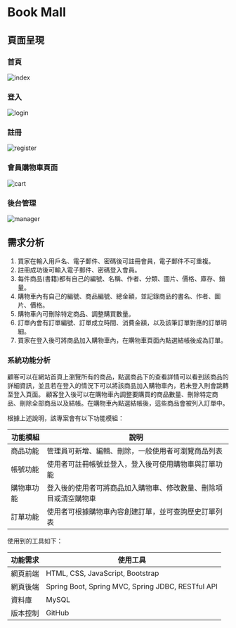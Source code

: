 # Book Mall

## 頁面呈現

### 首頁
![index](https://github.com/user-attachments/assets/48fc0eac-5e06-4780-9f80-4707901227c7)

### 登入
![login](https://github.com/user-attachments/assets/471c4efd-70e0-44f3-bb91-f74a08057cbb)

### 註冊
![register](https://github.com/user-attachments/assets/a05cc0ea-b648-4579-a09d-46443e18c665)

### 會員購物車頁面
![cart](https://github.com/user-attachments/assets/d6193aa2-4ee2-47b7-867a-df3556a3fc7d)

### 後台管理
![manager](https://github.com/user-attachments/assets/5985a9fd-7137-4d89-a7b2-072a04091a06)


## 需求分析
1. 買家在輸入用戶名、電子郵件、密碼後可註冊會員，電子郵件不可重複。
2. 註冊成功後可輸入電子郵件、密碼登入會員。
3. 每件商品(書籍)都有自己的編號、名稱、作者、分類、圖片、價格、庫存、銷量。
4. 購物車內有自己的編號、商品編號、總金額，並記錄商品的書名、作者、圖片、價格。
5. 購物車內可刪除特定商品、調整購買數量。
6. 訂單內會有訂單編號、訂單成立時間、消費金額，以及該筆訂單對應的訂單明細。
7. 買家在登入後可將商品加入購物車內，在購物車頁面內點選結帳後成為訂單。

### 系統功能分析
顧客可以在網站首頁上瀏覽所有的商品，點選商品下的查看詳情可以看到該商品的詳細資訊，並且若在登入的情況下可以將該商品加入購物車內，若未登入則會跳轉至登入頁面。
顧客登入後可以在購物車內調整要購買的商品數量、刪除特定商品、刪除全部商品以及結帳。在購物車內點選結帳後，這些商品會被列入訂單中。

根據上述說明，該專案會有以下功能模組：

| 功能模組 | 說明 |
| -------- | -------- |
| 商品功能  | 管理員可新增、編輯、刪除，一般使用者可瀏覽商品列表 |
| 帳號功能  | 使用者可註冊帳號並登入，登入後可使用購物車與訂單功能 |
| 購物車功能| 登入後的使用者可將商品加入購物車、修改數量、刪除項目或清空購物車 |
| 訂單功能  | 使用者可根據購物車內容創建訂單，並可查詢歷史訂單列表 |

使用到的工具如下：

| 功能需求 | 使用工具 |
| -------- | -------- |
| 網頁前端 | HTML, CSS, JavaScript, Bootstrap |
| 網頁後端 | Spring Boot, Spring MVC, Spring JDBC, RESTful API |
| 資料庫 | MySQL     |
| 版本控制 | GitHub |


